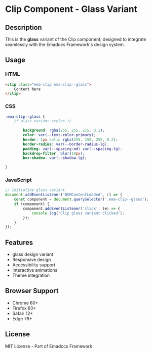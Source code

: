 # Clip Component - Glass Variant

## Description
This is the **glass** variant of the Clip component, designed to integrate seamlessly with the Emadocs Framework's design system.

## Usage

### HTML
```html
<clip class="ema-clip ema-clip--glass">
    Content here
</clip>
```

### CSS
```css
.ema-clip--glass {
    /* glass variant styles */
    
        background: rgba(255, 255, 255, 0.1);
        color: var(--text-color-primary);
        border: 1px solid rgba(255, 255, 255, 0.2);
        border-radius: var(--border-radius-lg);
        padding: var(--spacing-md) var(--spacing-lg);
        backdrop-filter: blur(10px);
        box-shadow: var(--shadow-lg);
    
}
```

### JavaScript
```javascript
// Initialize glass variant
document.addEventListener('DOMContentLoaded', () => {
    const component = document.querySelector('.ema-clip--glass');
    if (component) {
        component.addEventListener('click', (e) => {
            console.log('Clip glass variant clicked');
        });
    }
});
```

## Features
- glass design variant
- Responsive design
- Accessibility support
- Interactive animations
- Theme integration

## Browser Support
- Chrome 60+
- Firefox 60+
- Safari 12+
- Edge 79+

## License
MIT License - Part of Emadocs Framework
